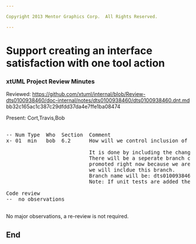 ```yaml
---

Copyright 2013 Mentor Graphics Corp.  All Rights Reserved.

---
```


# Support creating an interface satisfaction with one tool action
### xtUML Project Review Minutes

Reviewed:  https://github.com/xtuml/internal/blob/Review-dts0100938460/doc-internal/notes/dts0100938460/dts0100938460.dnt.md
bb32c165ac1c387c29dfdd37da4e7ffe1ba08474

Present:  Cort,Travis,Bob

<pre>

-- Num Type  Who  Section  Comment
x- 01  min   bob  6.2      How will we control inclusion of this feature?

                           It is done by including the changes in 6.2 (or not including them).
                           There will be a seperate branch created that contains this change.  It will not be
                           promoted right now because we are leaving this disabled.  When we want to enable it
						   we will incldue this branch.
						   Branch name will be: dts0100938460-Turn-On-Feature
						   Note: If unit tests are added they should be in dts0100938460-Turn-On-Feature

Code review
--  no observations 

</pre>
   
No major observations, a re-review is not required.

End
---
